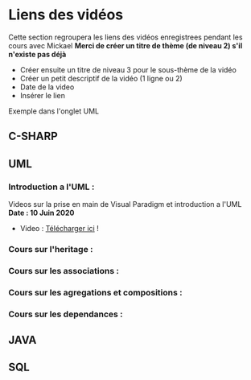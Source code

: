 # Liens des vidéos
Cette section regroupera les liens des vidéos enregistrees pendant les cours avec Mickael
**Merci de créer un titre de thème (de niveau 2) s'il n'existe pas déjà**
* Créer ensuite un titre de niveau 3 pour le sous-thème de la vidéo
* Créer un petit descriptif de la vidéo (1 ligne ou 2)
* Date de la video
* Insérer le lien

Exemple dans l'onglet UML

## C-SHARP

## UML
### Introduction a l'UML :
Videos sur la prise en main de Visual Paradigm et introduction a l'UML  
**Date : 10 Juin 2020**
* Video : [Télécharger ici][site] !

[site]: http://portfolio.schoenmaeker.com/work/Mickael/2020-06-10%2009-10-11.mkv

### Cours sur l'heritage :
### Cours sur les associations :
### Cours sur les agregations et compositions :
### Cours sur les dependances :

## JAVA

## SQL
